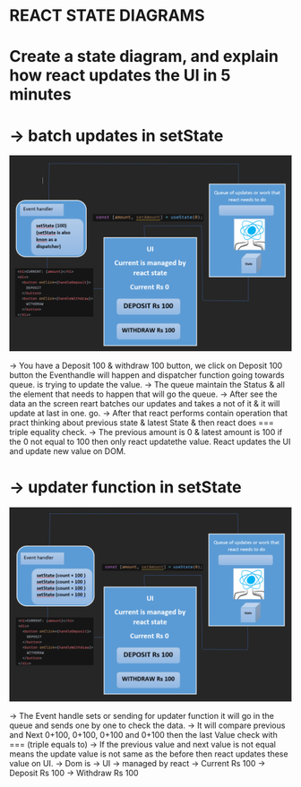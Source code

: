 # REACT STATE DIAGRAMS

# Create a state diagram, and explain how react updates the UI in 5 minutes

# -> batch updates in setState

![batch!](Screenshot_525.png)

-> You have a Deposit 100 & withdraw 100 button, we click on Deposit 100 button the Eventhandle will happen and dispatcher function going towards queue. is trying to update the value.
-> The queue maintain the Status & all the element that needs to happen that will go the queue.
-> After see the data an the screen reart batches our updates and takes a not of it & it will update at last in one. go.
-> After that react performs contain operation that pract thinking about previous state & latest State & then react does === triple equality check.
-> The previous amount is 0 & latest amount is 100 if the 0 not equal to 100 then only react updatethe value.
React updates the UI and update new value on DOM.

# -> updater function in setState

![STATE!](Screenshot_527.png)

-> The Event handle sets or sending for updater function it will go in the queue and sends one by one to check the 
data.
-> It will compare previous and Next 0+100, 0+100, 0+100 and 0+100 then the last Value check with === (triple equals to)
-> If the previous value and next value is not equal means the update value is not same as the before then react updates these value on UI.
-> Dom is
        -> UI
        -> managed by react
        -> Current Rs 100
        -> Deposit Rs 100
        -> Withdraw Rs 100
